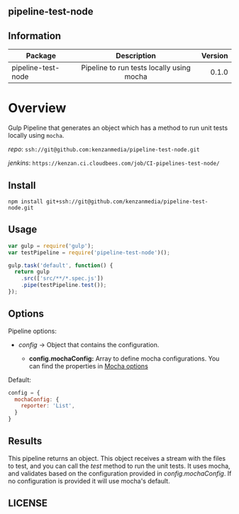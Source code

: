 ## pipeline-test-node

## Information

| Package       | Description   | Version|
| ------------- |:-------------:| -----:|
| pipeline-test-node| Pipeline to run tests locally using mocha | 0.1.0 |

# Overview

Gulp Pipeline that generates an object which has a method to run unit tests locally using `mocha`.

_repo_: `ssh://git@github.com:kenzanmedia/pipeline-test-node.git`

_jenkins_: `https://kenzan.ci.cloudbees.com/job/CI-pipelines-test-node/`

## Install
`npm install git+ssh://git@github.com/kenzanmedia/pipeline-test-node.git`

## Usage
```javascript
var gulp = require('gulp');
var testPipeline = require('pipeline-test-node')();

gulp.task('default', function() {
  return gulp
    .src(['src/**/*.spec.js'])
    .pipe(testPipeline.test());
});
```

## Options

Pipeline options:
* _config_ -> Object that contains the configuration.

    + __config.mochaConfig:__ Array to define mocha configurations. You can find the properties in [Mocha options](http://mochajs.org/#usage)


Default:
```javascript
config = {
  mochaConfig: {
    reporter: 'List',
  }
}
```

## Results

  This pipeline returns an object. This object receives a stream with the files to test, and you can call the _test_ method to run the unit tests. It uses mocha, and validates based on the configuration provided in _config.mochaConfig_. If no configuration is provided it will use mocha's default.  


## LICENSE
<!-- TODO -->

